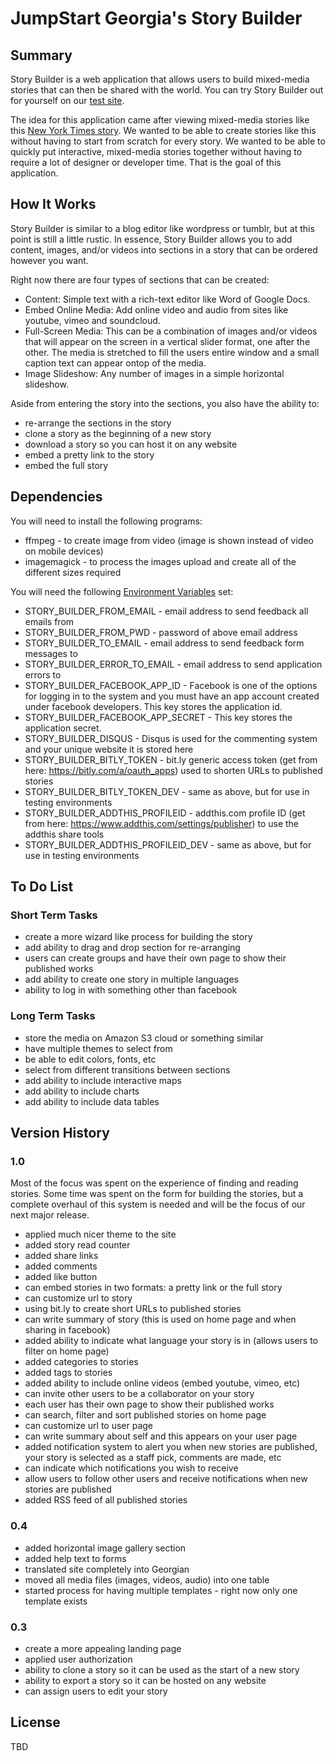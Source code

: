 # JumpStart Georgia's Story Builder

## Summary
Story Builder is a web application that allows users to build mixed-media stories that can then be shared with the world. You can try Story Builder out for yourself on our [test site](http://storybuilder.jumpstart.ge/en).

The idea for this application came after viewing mixed-media stories like this [New York Times story](http://www.nytimes.com/newsgraphics/2013/10/27/south-china-sea/). We wanted to be able to create stories like this without having to start from scratch for every story.  We wanted to be able to quickly put interactive, mixed-media stories together without having to require a lot of designer or developer time.  That is the goal of this application.


## How It Works
Story Builder is similar to a blog editor like wordpress or tumblr, but at this point is still a little rustic.  In essence, Story Builder allows you to add content, images, and/or videos into sections in a story that can be ordered however you want.

Right now there are four types of sections that can be created: 
* Content: Simple text with a rich-text editor like Word of Google Docs.
* Embed Online Media: Add online video and audio from sites like youtube, vimeo and soundcloud.
* Full-Screen Media: This can be a combination of images and/or videos that will appear on the screen in a vertical slider format, one after the other.  The media is stretched to fill the users entire window and a small caption text can appear ontop of the media.
* Image Slideshow: Any number of images in a simple horizontal slideshow.

Aside from entering the story into the sections, you also have the ability to:
* re-arrange the sections in the story
* clone a story as the beginning of a new story
* download a story so you can host it on any website
* embed a pretty link to the story
* embed the full story


## Dependencies
You will need to install the following programs:
* ffmpeg - to create image from video (image is shown instead of video on mobile devices)
* imagemagick - to process the images upload and create all of the different sizes required

You will need the following [Environment Variables](https://help.ubuntu.com/community/EnvironmentVariables) set:
* STORY_BUILDER_FROM_EMAIL - email address to send feedback all emails from
* STORY_BUILDER_FROM_PWD - password of above email address
* STORY_BUILDER_TO_EMAIL - email address to send feedback form messages to
* STORY_BUILDER_ERROR_TO_EMAIL - email address to send application errors to
* STORY_BUILDER_FACEBOOK_APP_ID - Facebook is one of the options for logging in to the system and you must have an app account created under facebook developers. This key stores the application id.
* STORY_BUILDER_FACEBOOK_APP_SECRET - This key stores the application secret.
* STORY_BUILDER_DISQUS - Disqus is used for the commenting system and your unique website it is stored here
* STORY_BUILDER_BITLY_TOKEN - bit.ly generic access token (get from here: https://bitly.com/a/oauth_apps) used to shorten URLs to published stories
* STORY_BUILDER_BITLY_TOKEN_DEV - same as above, but for use in testing environments
* STORY_BUILDER_ADDTHIS_PROFILEID - addthis.com profile ID (get from here: https://www.addthis.com/settings/publisher) to use the addthis share tools
* STORY_BUILDER_ADDTHIS_PROFILEID_DEV - same as above, but for use in testing environments



## To Do List
### Short Term Tasks
* create a more wizard like process for building the story
* add ability to drag and drop section for re-arranging
* users can create groups and have their own page to show their published works
* add ability to create one story in multiple languages
* ability to log in with something other than facebook

### Long Term Tasks
* store the media on Amazon S3 cloud or something similar
* have multiple themes to select from
* be able to edit colors, fonts, etc
* select from different transitions between sections
* add ability to include interactive maps
* add ability to include charts
* add ability to include data tables


## Version History
### 1.0
Most of the focus was spent on the experience of finding and reading stories. Some time was spent on the form for building the stories, but a complete overhaul of this system is needed and will be the focus of our next major release.
* applied much nicer theme to the site
* added story read counter
* added share links
* added comments
* added like button
* can embed stories in two formats: a pretty link or the full story
* can customize url to story
* using bit.ly to create short URLs to published stories
* can write summary of story (this is used on home page and when sharing in facebook)
* added ability to indicate what language your story is in (allows users to filter on home page)
* added categories to stories
* added tags to stories
* added ability to include online videos (embed youtube, vimeo, etc)
* can invite other users to be a collaborator on your story
* each user has their own page to show their published works
* can search, filter and sort published stories on home page
* can customize url to user page
* can write summary about self and this appears on your user page
* added notification system to alert you when new stories are published, your story is selected as a staff pick, comments are made, etc
* can indicate which notifications you wish to receive
* allow users to follow other users and receive notifications when new stories are published
* added RSS feed of all published stories

### 0.4
* added horizontal image gallery section
* added help text to forms
* translated site completely into Georgian
* moved all media files (images, videos, audio) into one table
* started process for having multiple templates - right now only one template exists

### 0.3
* create a more appealing landing page
* applied user authorization
* ability to clone a story so it can be used as the start of a new story
* ability to export a story so it can be hosted on any website
* can assign users to edit your story

## License
TBD
